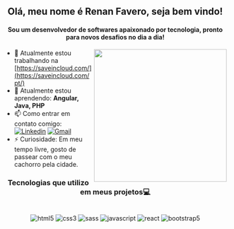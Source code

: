 <h2 align="center">Olá, meu nome é Renan Favero, seja bem vindo!</h2>
<h4 align="center">Sou um desenvolvedor de softwares apaixonado por tecnologia, pronto para novos desafios no dia a dia!</h4>

<img align="right" width="300" src="https://i2.wp.com/allhtaccess.info/wp-content/uploads/2018/03/programming.gif?fit=1281%2C716&ssl=1" />

- 🔭 Atualmente estou trabalhando na [https://saveincloud.com/](https://saveincloud.com/pt/)
- 🌱 Atualmente estou aprendendo: **Angular, Java, PHP**
- 📫 Como entrar em contato comigo:
[![Linkedin](https://img.shields.io/badge/LinkedIn-0077B5?style=for-the-badge&logo=linkedin&logoColor=white)](https://www.linkedin.com/in/renan-favero-405754218/)
[![Gmail](https://img.shields.io/badge/Gmail-D14836?style=for-the-badge&logo=gmail&logoColor=white)](https://criarmeulink.com.br/u/1650816912)
- ⚡ Curiosidade: Em meu tempo livre, gosto de passear com o meu cachorro pela cidade.


<h3 align="center">Tecnologias que utilizo em meus projetos💻</h3>

<p align="center"><br/>
    <img align="center" alt="html5" src="https://img.shields.io/badge/HTML5-E34F26?style=for-the-badge&logo=html5&logoColor=white" />
    <img align="center" alt="css3" src="https://img.shields.io/badge/CSS3-1572B6?style=for-the-badge&logo=css3&logoColor=white" />
    <img align="center" alt="sass" src="https://img.shields.io/badge/Sass-CC6699?style=for-the-badge&logo=sass&logoColor=white" />
    <img align="center" alt="javascript" src="https://img.shields.io/badge/JavaScript-F7DF1E?style=for-the-badge&logo=javascript&logoColor=black" />
    <img align="center" alt="react" src="https://img.shields.io/badge/React-20232A?style=for-the-badge&logo=react&logoColor=61DAFB" />
    <img align="center" alt="bootstrap5" src="https://img.shields.io/badge/Bootstrap-563D7C?style=for-the-badge&logo=bootstrap&logoColor=white" />
</p>
